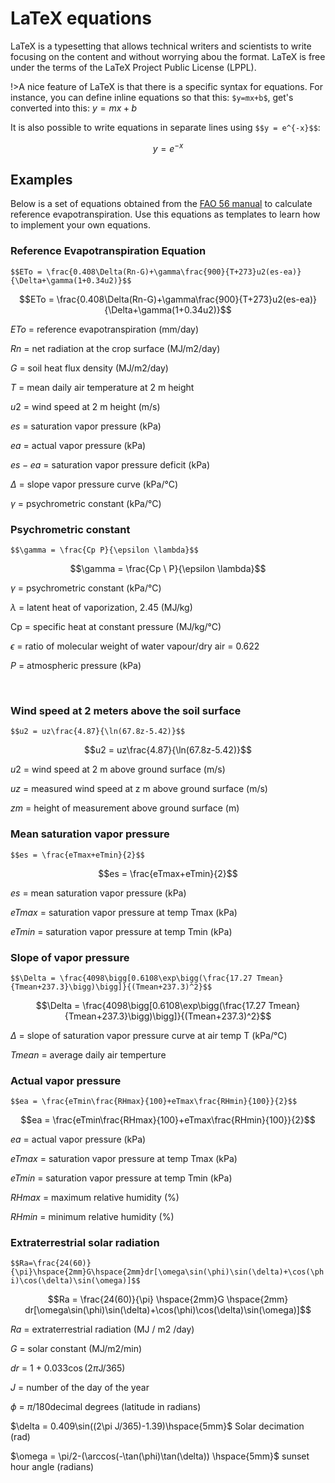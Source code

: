 # **LaTeX equations**

LaTeX is a typesetting that allows technical writers and scientists to write focusing on the content and without worrying abou the format. LaTeX is free under the terms of the LaTeX Project Public License (LPPL).

!>A nice feature of LaTeX is that there is a specific syntax for equations. For instance, you can define inline equations so that this: `$y=mx+b$`, get's converted into this: $y=mx+b$

It is also possible to write equations in separate lines using `$$y = e^{-x}$$`:

$$y = e^{-x}$$

## Examples

Below is a set of equations obtained from the [FAO 56 manual](http://www.fao.org/docrep/X0490E/X0490E00.htm) to calculate reference evapotranspiration. Use this equations as templates to learn how to implement your own equations.


### Reference Evapotranspiration Equation

`$$ETo = \frac{0.408\Delta(Rn-G)+\gamma\frac{900}{T+273}u2(es-ea)}{\Delta+\gamma(1+0.34u2)}$$`

$$ETo = \frac{0.408\Delta(Rn-G)+\gamma\frac{900}{T+273}u2(es-ea)}{\Delta+\gamma(1+0.34u2)}$$

$ETo$ = reference evapotranspiration (mm/day)

$Rn$ = net radiation at the crop surface (MJ/m2/day)

$G$  = soil heat flux density (MJ/m2/day)

$T$ = mean daily air temperature at 2 m height

$u2$ = wind speed at 2 m height (m/s)

$es$ = saturation vapor pressure (kPa)

$ea$ = actual vapor pressure (kPa)

$es-ea$ = saturation vapor pressure deficit (kPa)

$\Delta$ = slope vapor pressure curve (kPa/°C)

$\gamma$ = psychrometric constant (kPa/°C)


### Psychrometric constant
`$$\gamma = \frac{Cp P}{\epsilon \lambda}$$`

$$\gamma = \frac{Cp \ P}{\epsilon \lambda}$$

$\gamma$ = psychrometric constant (kPa/°C)

$\lambda$ = latent heat of vaporization, 2.45 (MJ/kg)

Cp = specific heat at constant pressure (MJ/kg/°C)

$\epsilon$ = ratio of molecular weight of water vapour/dry air = 0.622

$P$ = atmospheric pressure (kPa)

<br/>

### Wind speed at 2 meters above the soil surface

`$$u2 = uz\frac{4.87}{\ln(67.8z-5.42)}$$`

$$u2 = uz\frac{4.87}{\ln(67.8z-5.42)}$$

$u2$ = wind speed at 2 m above ground surface (m/s)

$uz$ = measured wind speed at z m above ground surface (m/s)

$zm$ = height of measurement above ground surface (m)



### Mean saturation vapor pressure

`$$es = \frac{eTmax+eTmin}{2}$$`

$$es = \frac{eTmax+eTmin}{2}$$

$es$ = mean saturation vapor pressure (kPa)

$eTmax$ = saturation vapor pressure at temp Tmax (kPa)

$eTmin$ = saturation vapor pressure at temp Tmin (kPa)

### Slope of vapor pressure

`$$\Delta = \frac{4098\bigg[0.6108\exp\bigg(\frac{17.27 Tmean}{Tmean+237.3}\bigg)\bigg]}{(Tmean+237.3)^2}$$`

$$\Delta = \frac{4098\bigg[0.6108\exp\bigg(\frac{17.27 Tmean}{Tmean+237.3}\bigg)\bigg]}{(Tmean+237.3)^2}$$   

$\Delta$ = slope of saturation vapor pressure curve at air temp T (kPa/°C)

$Tmean$ = average daily air temperture

### Actual vapor pressure

`$$ea = \frac{eTmin\frac{RHmax}{100}+eTmax\frac{RHmin}{100}}{2}$$`

$$ea = \frac{eTmin\frac{RHmax}{100}+eTmax\frac{RHmin}{100}}{2}$$ 

$ea$ = actual vapor pressure (kPa)

$eTmax$ = saturation vapor pressure at temp Tmax (kPa)

$eTmin$ = saturation vapor pressure at temp Tmin (kPa)

$RHmax$ = maximum relative humidity (%)

$RHmin$ = minimum relative humidity (%)

### Extraterrestrial solar radiation

`$$Ra=\frac{24(60)}{\pi}\hspace{2mm}G\hspace{2mm}dr[\omega\sin(\phi)\sin(\delta)+\cos(\phi)\cos(\delta)\sin(\omega)]$$`

$$Ra = \frac{24(60)}{\pi} \hspace{2mm}G \hspace{2mm} dr[\omega\sin(\phi)\sin(\delta)+\cos(\phi)\cos(\delta)\sin(\omega)]$$

$Ra$ = extraterrestrial radiation (MJ / m2 /day)

$G$ = solar constant (MJ/m2/min)

$dr$ = 1 + 0.033$\cos$(2$\pi$J/365)

$J$ = number of the day of the year

$\phi$ = $\pi$/180decimal degrees  (latitude in radians)

$\delta = 0.409\sin((2\pi J/365)-1.39)\hspace{5mm}$ Solar decimation (rad)

$\omega = \pi/2-(\arccos(-\tan(\phi)\tan(\delta)) \hspace{5mm}$ sunset hour angle (radians)